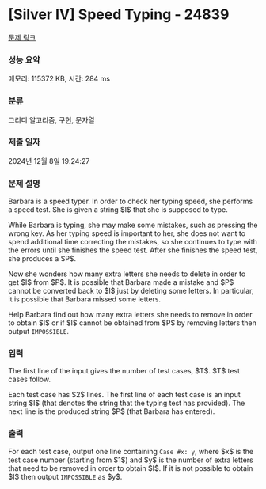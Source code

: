 # [Silver IV] Speed Typing - 24839 

[문제 링크](https://www.acmicpc.net/problem/24839) 

### 성능 요약

메모리: 115372 KB, 시간: 284 ms

### 분류

그리디 알고리즘, 구현, 문자열

### 제출 일자

2024년 12월 8일 19:24:27

### 문제 설명

<p>Barbara is a speed typer. In order to check her typing speed, she performs a speed test. She is given a string $I$ that she is supposed to type.</p>

<p>While Barbara is typing, she may make some mistakes, such as pressing the wrong key. As her typing speed is important to her, she does not want to spend additional time correcting the mistakes, so she continues to type with the errors until she finishes the speed test. After she finishes the speed test, she produces a $P$.</p>

<p>Now she wonders how many extra letters she needs to delete in order to get $I$ from $P$. It is possible that Barbara made a mistake and $P$ cannot be converted back to $I$ just by deleting some letters. In particular, it is possible that Barbara missed some letters.</p>

<p>Help Barbara find out how many extra letters she needs to remove in order to obtain $I$ or if $I$ cannot be obtained from $P$ by removing letters then output <code>IMPOSSIBLE</code>.</p>

### 입력 

 <p>The first line of the input gives the number of test cases, $T$. $T$ test cases follow.</p>

<p>Each test case has $2$ lines. The first line of each test case is an input string $I$ (that denotes the string that the typing test has provided). The next line is the produced string $P$ (that Barbara has entered).</p>

### 출력 

 <p>For each test case, output one line containing <code>Case #x: y</code>, where $x$ is the test case number (starting from $1$) and $y$ is the number of extra letters that need to be removed in order to obtain $I$. If it is not possible to obtain $I$ then output <code>IMPOSSIBLE</code> as $y$.</p>


